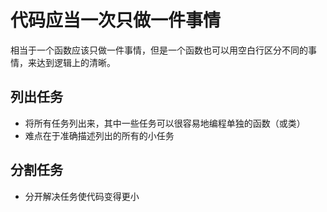 # 代码应当一次只做一件事情

相当于一个函数应该只做一件事情，但是一个函数也可以用空白行区分不同的事情，来达到逻辑上的清晰。

## 列出任务

* 将所有任务列出来，其中一些任务可以很容易地编程单独的函数（或类）
* 难点在于准确描述列出的所有的小任务

## 分割任务

* 分开解决任务使代码变得更小



